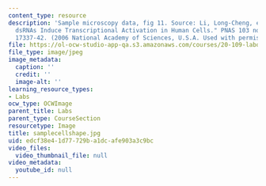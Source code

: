 ```yaml
---
content_type: resource
description: 'Sample microscopy data, fig 11. Source: Li, Long-Cheng, et al. "Small
  dsRNAs Induce Transcriptional Activation in Human Cells." PNAS 103 no. 46 (2006):
  17337-42. (2006 National Academy of Sciences, U.S.A. Used with permission.)'
file: https://ol-ocw-studio-app-qa.s3.amazonaws.com/courses/20-109-laboratory-fundamentals-in-biological-engineering-fall-2007/edcf38e41d77729ba1dcafe903a3c9bc_samplecellshape.jpg
file_type: image/jpeg
image_metadata:
  caption: ''
  credit: ''
  image-alt: ''
learning_resource_types:
- Labs
ocw_type: OCWImage
parent_title: Labs
parent_type: CourseSection
resourcetype: Image
title: samplecellshape.jpg
uid: edcf38e4-1d77-729b-a1dc-afe903a3c9bc
video_files:
  video_thumbnail_file: null
video_metadata:
  youtube_id: null
---
```

